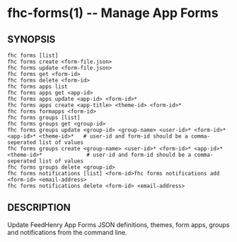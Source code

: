 fhc-forms(1) -- Manage App Forms
==========================================================

## SYNOPSIS

    fhc forms [list]
    fhc forms create <form-file.json>
    fhc forms update <form-file.json>
    fhc forms get <form-id>
    fhc forms delete <form-id>
    fhc forms apps list
    fhc forms apps get <app-id>
    fhc forms apps update <app-id> <form-id>*
    fhc forms apps create <app-title> <theme-id> <form-id>*
    fhc forms formapps <form-id>
    fhc forms groups [list]
    fhc forms groups get <group-id>
    fhc forms groups update <group-id> <group-name> <user-id>* <form-id>* <app-id>* <theme-id>*   # user-id and form-id should be a comma-seperated list of values
    fhc forms groups create <group-name> <user-id>* <form-id>* <app-id>* <theme-id>*              # user-id and form-id should be a comma-seperated list of values
    fhc forms groups delete <group-id>
    fhc forms notifications [list] <form-id>fhc forms notifications add <form-id> <email-address>
    fhc forms notifications delete <form-id> <email-address>


## DESCRIPTION

Update FeedHenry App Forms JSON definitions, themes, form apps, groups and notifications from the command line.